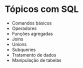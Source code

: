 # Tópicos com SQL
- Comandos básicos
- Operadores
- Funções agregadas
- Joins
- Unions
- Subqueries
- Tratamento de dados
- Manipulação de tabelas
